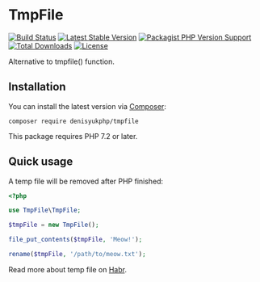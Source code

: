 # TmpFile

[![Build Status](https://img.shields.io/travis/com/denisyukphp/tmpfile/master?style=plastic)](https://travis-ci.com/denisyukphp/tmpfile)
[![Latest Stable Version](https://img.shields.io/packagist/v/denisyukphp/tmpfile?style=plastic)](https://packagist.org/packages/denisyukphp/tmpfile)
[![Packagist PHP Version Support](https://img.shields.io/packagist/php-v/denisyukphp/tmpfile?style=plastic&color=8892BF)](https://packagist.org/packages/denisyukphp/tmpfile)
[![Total Downloads](https://img.shields.io/packagist/dt/denisyukphp/tmpfile?style=plastic)](https://packagist.org/packages/denisyukphp/tmpfile)
[![License](https://img.shields.io/packagist/l/denisyukphp/tmpfile?style=plastic&color=428F7E)](https://packagist.org/packages/denisyukphp/tmpfile)

Alternative to tmpfile() function.

## Installation

You can install the latest version via [Composer](https://getcomposer.org/):

```text
composer require denisyukphp/tmpfile
```

This package requires PHP 7.2 or later.

## Quick usage

A temp file will be removed after PHP finished:

```php
<?php

use TmpFile\TmpFile;

$tmpFile = new TmpFile();

file_put_contents($tmpFile, 'Meow!');

rename($tmpFile, '/path/to/meow.txt');
```

Read more about temp file on [Habr](https://habr.com/ru/post/320078/).
